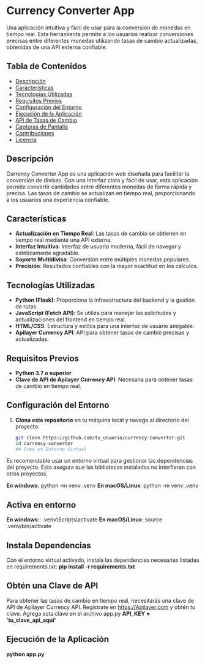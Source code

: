 # Currency Converter App

Una aplicación intuitiva y fácil de usar para la conversión de monedas en tiempo real. Esta herramienta permite a los usuarios realizar conversiones precisas entre diferentes monedas utilizando tasas de cambio actualizadas, obtenidas de una API externa confiable.

## Tabla de Contenidos

- [Descripción](#descripción)
- [Características](#características)
- [Tecnologías Utilizadas](#tecnologías-utilizadas)
- [Requisitos Previos](#requisitos-previos)
- [Configuración del Entorno](#configuración-del-entorno)
- [Ejecución de la Aplicación](#ejecución-de-la-aplicación)
- [API de Tasas de Cambio](#api-de-tasas-de-cambio)
- [Capturas de Pantalla](#capturas-de-pantalla)
- [Contribuciones](#contribuciones)
- [Licencia](#licencia)

## Descripción

Currency Converter App es una aplicación web diseñada para facilitar la conversión de divisas. Con una interfaz clara y fácil de usar, esta aplicación permite convertir cantidades entre diferentes monedas de forma rápida y precisa. Las tasas de cambio se actualizan en tiempo real, proporcionando a los usuarios una experiencia confiable.

## Características

- **Actualización en Tiempo Real**: Las tasas de cambio se obtienen en tiempo real mediante una API externa.
- **Interfaz Intuitiva**: Interfaz de usuario moderna, fácil de navegar y estéticamente agradable.
- **Soporte Multidivisa**: Conversión entre múltiples monedas populares.
- **Precisión**: Resultados confiables con la mayor exactitud en los cálculos.

## Tecnologías Utilizadas

- **Python (Flask)**: Proporciona la infraestructura del backend y la gestión de rutas.
- **JavaScript (Fetch API)**: Se utiliza para manejar las solicitudes y actualizaciones del frontend en tiempo real.
- **HTML/CSS**: Estructura y estilos para una interfaz de usuario amigable.
- **Apilayer Currency API**: API para obtener tasas de cambio precisas y actualizadas.

## Requisitos Previos

- **Python 3.7 o superior**
- **Clave de API de Apilayer Currency API**: Necesaria para obtener tasas de cambio en tiempo real.

## Configuración del Entorno

1. **Clona este repositorio** en tu máquina local y navega al directorio del proyecto:
   ```bash
   git clone https://github.com/tu_usuario/currency-converter.git
   cd currency-converter
   ## Crea un Entorno Virtual
Es recomendable usar un entorno virtual para gestionar las dependencias del proyecto. Esto asegura que las bibliotecas instaladas no interfieran con otros proyectos.

**En windows**: python -m venv .venv
**En macOS/Linux**: python -m venv .venv

## Activa en entorno

**En windows:**: .venv\Scripts\activate
**En macOS/Linux**: source .venv/bin/activate

## Instala Dependencias

Con el entorno virtual activado, instala las dependencias necesarias listadas en requirements.txt: **pip install -r requirements.txt**

## Obtén una Clave de API
 Para obtener las tasas de cambio en tiempo real, necesitarás una clave de API de Apilayer Currency API. Regístrate en https://Apilayer.com y obtén tu clave. Agrega esta clave en el archivo app.py
 **API_KEY = 'tu_clave_api_aquí'**

## Ejecución de la Aplicación

**python app.py**
